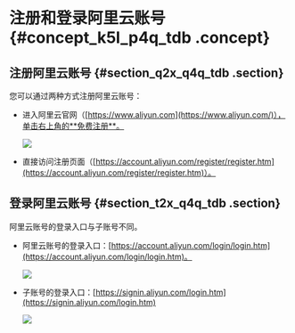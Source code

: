 # 注册和登录阿里云账号 {#concept_k5l_p4q_tdb .concept}

## 注册阿里云账号 {#section_q2x_q4q_tdb .section}

您可以通过两种方式注册阿里云账号：

-   进入阿里云官网（[https://www.aliyun.com](https://www.aliyun.com/)），单击右上角的**免费注册**。

    ![](http://static-aliyun-doc.oss-cn-hangzhou.aliyuncs.com/assets/img/3024/15662095452091_zh-CN.png)

-   直接访问注册页面（[https://account.aliyun.com/register/register.htm](https://account.aliyun.com/register/register.htm)）。

## 登录阿里云账号 {#section_t2x_q4q_tdb .section}

阿里云账号的登录入口与子账号不同。

-   阿里云账号的登录入口：[https://account.aliyun.com/login/login.htm](https://account.aliyun.com/login/login.htm)。

    ![](http://static-aliyun-doc.oss-cn-hangzhou.aliyuncs.com/assets/img/3024/15662095452092_zh-CN.png)

-   子账号的登录入口：[https://signin.aliyun.com/login.htm](https://signin.aliyun.com/login.htm)

    ![](http://static-aliyun-doc.oss-cn-hangzhou.aliyuncs.com/assets/img/3024/15662095452093_zh-CN.png)


